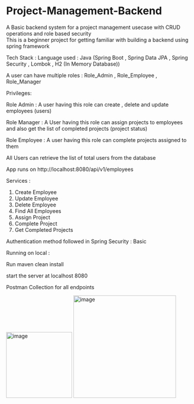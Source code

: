 # Project-Management-Backend

A Basic backend system for a project management usecase with CRUD operations and role based security  
This is a beginner project for getting familiar with building a backend using spring framework

Tech Stack :
Language used : Java (Spring Boot , Spring Data JPA , Spring Security , Lombok , H2 (In Memory Database)) 




A user can have multiple roles : Role_Admin , Role_Employee , Role_Manager

Privileges: 

Role Admin : A user having this role can create , delete and update employees (users)

Role Manager : A User having this role can assign projects to employees  and also get the list of completed projects (project status)

Role Employee : A user having this role can complete projects assigned to them 

All Users can retrieve the list of total users from the database



App runs on http://localhost:8080/api/v1/employees

Services :

1. Create Employee 
2. Update Employee
3. Delete Employee
4. Find All Employees 
5. Assign Project
6. Complete Project
7. Get Completed Projects 

Authentication method followed in Spring Security : Basic



Running on local :

Run maven clean install

start the server at localhost 8080 


Postman Collection for all endpoints


<img width="178" alt="image" src="https://github.com/rahulbhagwat28/Project-Management-Backend/assets/72269385/31960cdc-c34b-416e-b24f-94b483baaa62">




<img width="277" alt="image" src="https://github.com/rahulbhagwat28/Project-Management-Backend/assets/72269385/57096b6d-4ed8-4390-9bd6-f9aa1b9544e7">



